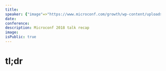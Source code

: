 ```yaml
---
title:
speaker: {"image"=>"https://www.microconf.com/growth/wp-content/uploads/sites/4/2015/05/Dave-262x272.jpg", "name"=>"Dave Collins", "title"=>"Founder, Software Promotions", "bioUrl"=>"https://www.microconf.com/growth/speakers/dave-collins/", "twitter"=>"TheDaveCollins", "website"=>"https://www.softwarepromotions.com/"}
date:
conference:
description: Microconf 2018 talk recap
image:
isPublic: true
---
```


# tl;dr

